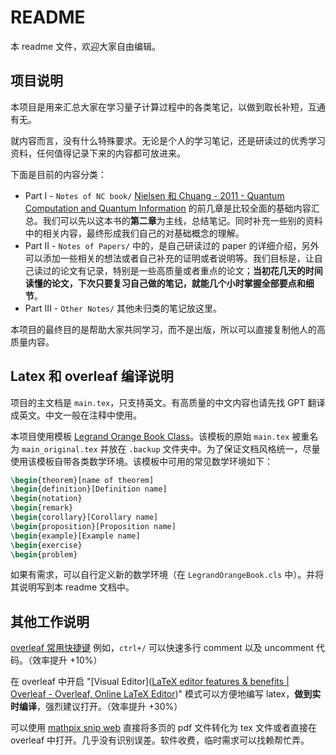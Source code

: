 # README

本 readme 文件，欢迎大家自由编辑。

## 项目说明

本项目是用来汇总大家在学习量子计算过程中的各类笔记，以做到取长补短，互通有无。

就内容而言，没有什么特殊要求。无论是个人的学习笔记，还是研读过的优秀学习资料，任何值得记录下来的内容都可放进来。

下面是目前的内容分类：

- Part I - `Notes of NC book/` [Nielsen 和 Chuang - 2011 - Quantum Computation and Quantum Information](https://profmcruz.wordpress.com/wp-content/uploads/2017/08/quantum-computation-and-quantum-information-nielsen-chuang.pdf) 的前几章是比较全面的基础内容汇总。我们可以先以这本书的**第二章**为主线，总结笔记。同时补充一些别的资料中的相关内容，最终形成我们自己的对基础概念的理解。
- Part II - `Notes of Papers/` 中的，是自己研读过的 paper 的详细介绍，另外可以添加一些相关的想法或者自己补充的证明或者说明等。我们目标是，让自己读过的论文有记录，特别是一些高质量或者重点的论文；**当初花几天的时间读懂的论文，下次只要复习自己做的笔记，就能几个小时掌握全部要点和细节**。
- Part III - `Other Notes/` 其他未归类的笔记放这里。

本项目的最终目的是帮助大家共同学习，而不是出版，所以可以直接复制他人的高质量内容。

## Latex 和 overleaf 编译说明

项目的主文档是 `main.tex`，只支持英文。有高质量的中文内容也请先找 GPT 翻译成英文。中文一般在注释中使用。

本项目使用模板 [Legrand Orange Book Class](https://www.latextemplates.com/template/legrand-orange-book)。该模板的原始 `main.tex` 被重名为 `main_original.tex` 并放在 `.backup` 文件夹中。为了保证文档风格统一，尽量使用该模板自带各类数学环境。该模板中可用的常见数学环境如下：

```latex
\begin{theorem}[name of theorem]
\begin{definition}[Definition name]
\begin{notation}
\begin{remark}
\begin{corollary}[Corollary name]
\begin{proposition}[Proposition name]
\begin{example}[Example name]
\begin{exercise}
\begin{problem}
```

如果有需求，可以自行定义新的数学环境（在 `LegrandOrangeBook.cls` 中）。并将其说明写到本 readme 文档中。

## 其他工作说明

[overleaf 常用快捷键](https://www.overleaf.com/latex/templates/overleaf-keyboard-shortcuts/pphdnzrwmttk.pdf) 例如，`ctrl+/` 可以快速多行 comment 以及 uncomment 代码。（效率提升 +10%）

在 overleaf 中开启 "[Visual Editor]([LaTeX editor features & benefits | Overleaf - Overleaf, Online LaTeX Editor](https://www.overleaf.com/about/features-overview))" 模式可以方便地编写 latex，**做到实时编译**，强烈建议打开。（效率提升 +30%）

可以使用 [mathpix snip web](https://snip.mathpix.com/) 直接将多页的 pdf 文件转化为 tex 文件或者直接在 overleaf 中打开。几乎没有识别误差。软件收费，临时需求可以找赖帮忙弄。
